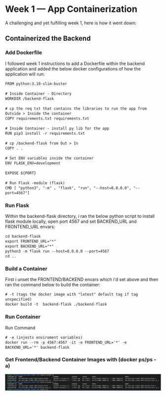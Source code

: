 # Week 1 — App Containerization
A challenging and yet fulfilling week 1, here is how it went down:

## Containerized the Backend
### Add Dockerfile
I followed week 1 instructions to add a Dockerfile within the backend application and added the below docker configurations of how the application will run: <br>
```
FROM python:3.10-slim-buster

# Inside Container - Directory
WORKDIR /backend-flask

# cp the req txt that contains the libraries to run the app from Outside > Inside the container
COPY requirements.txt requirements.txt

# Inside Container - install py lib for the app
RUN pip3 install -r requirements.txt

# cp /backend-flask from Out > In
COPY . .

# Set ENV variables inside the container
ENV FLASK_ENV=development

EXPOSE ${PORT}

# Run Flask -module (flask)
CMD [ "python3", "-m" , "flask", "run", "--host=0.0.0.0", "--port=4567"]
```
### Run Flask
Within the backend-flask directory, i ran the below python script to install flask module locally, open port 4567 and set BACKEND_URL and FRONTEND_URL envars:<br>
```
cd backend-flask
export FRONTEND_URL="*"
export BACKEND_URL="*"
python3 -m flask run --host=0.0.0.0 --port=4567
cd ..
```
### Build a Container
First i unset the FRONTEND/BACKEND envars which i'd set above and then ran the command below to build the container: <br>
```
# -t (tags the docker image with "latest" default tag if tag unspecified)
docker build -t  backend-flask ./backend-flask
```
### Run Container
Run Command
```
# -e (injests enviroment variables)
docker run --rm -p 4567:4567 -it -e FRONTEND_URL='*' -e BACKEND_URL='*' backend-flask
```

### Get Frontend/Backend Container Images with (docker ps/ps -a)
![Container Images](assets/ps-ps-a.png)
